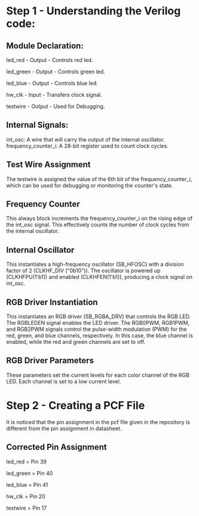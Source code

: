 # Step 1 - Understanding the Verilog code:
## Module Declaration:
led_red - Output - Controls red led.

led_green - Output - Controls green led.

led_blue - Output - Controls blue led.

hw_clk - Input - Transfers clock signal.

testwire - Output - Used for Debugging.
## Internal Signals:
int_osc: A wire that will carry the output of the internal oscillator.
frequency_counter_i: A 28-bit register used to count clock cycles.
## Test Wire Assignment
The testwire is assigned the value of the 6th bit of the frequency_counter_i, which can be used for debugging or monitoring the counter's state.
## Frequency Counter
This always block increments the frequency_counter_i on the rising edge of the int_osc signal. This effectively counts the number of clock cycles from the internal oscillator.
## Internal Oscillator
This instantiates a high-frequency oscillator (SB_HFOSC) with a division factor of 2 (CLKHF_DIV ("0b10")). The oscillator is powered up (CLKHFPU(1'b1)) and enabled (CLKHFEN(1'b1)), producing a clock signal on int_osc.
## RGB Driver Instantiation
This instantiates an RGB driver (SB_RGBA_DRV) that controls the RGB LED. The RGBLEDEN signal enables the LED driver. The RGB0PWM, RGB1PWM, and RGB2PWM signals control the pulse-width modulation (PWM) for the red, green, and blue channels, respectively. In this case, the blue channel is enabled, while the red and green channels are set to off.
## RGB Driver Parameters
These parameters set the current levels for each color channel of the RGB LED. Each channel is set to a low current level.

# Step 2 - Creating a PCF File
It is noticed that the pin assignment in the pcf file given in the repository is different from the pin assignment in datasheet.
## Corrected Pin Assignment
led_red = Pin 39

led_green = Pin 40

led_blue = Pin 41

hw_clk = Pin 20

testwire = Pin 17
